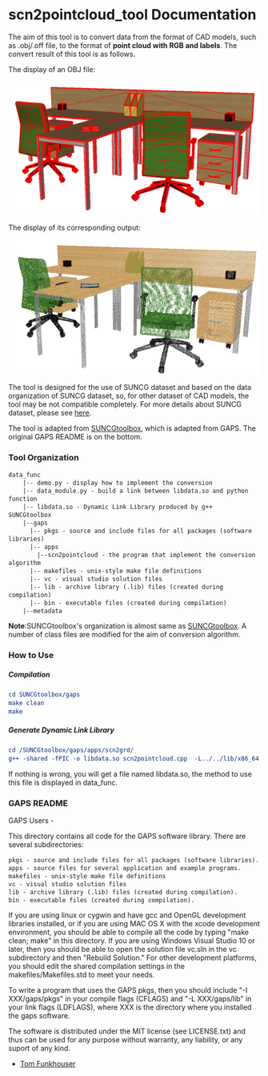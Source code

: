 # scn2pointcloud_tool Documentation

The aim of this tool is to convert data from the format of CAD models, such as .obj/.off file, to the format  of **point cloud with RGB and labels**. The convert result of this tool is as follows.

The display of an OBJ file:

![694shape](694shape.png)

The display of its corresponding output:

![694shape](694cloud.png)

The tool is designed for the use of SUNCG dataset and based on the data organization of SUNCG dataset, so, for other dataset of CAD models, the tool may be not compatible completely. For more details about SUNCG dataset, please see [here](http://suncg.cs.princeton.edu/).

The tool is adapted from [SUNCGtoolbox](https://github.com/shurans/SUNCGtoolbox), which is adapted from GAPS. The original GAPS README is on the bottom.

### Tool Organization

```
data_func
    |-- demo.py - display how to implement the conversion
    |-- data_module.py - build a link between libdata.so and python function
    |-- libdata.so - Dynamic Link Library produced by g++
SUNCGtoolbox
    |--gaps
      |-- pkgs - source and include files for all packages (software libraries)
      |-- apps
      	|--scn2pointcloud - the program that implement the conversion algorithm
      |-- makefiles - unix-style make file definitions
      |-- vc - visual studio solution files
      |-- lib - archive library (.lib) files (created during compilation)
      |-- bin - executable files (created during compilation)
	|--metadata
```

**Note**:SUNCGtoolbox's organization is almost same as [SUNCGtoolbox](https://github.com/shurans/SUNCGtoolbox). A number of  class files are modified for the aim of conversion algorithm.

### How to Use

##### Compilation

```cmake
cd SUNCGtoolbox/gaps
make clean
make
```

##### Generate Dynamic Link Library

```cmake
cd /SUNCGtoolbox/gaps/apps/scn2grd/
g++ -shared -fPIC -o libdata.so scn2pointcloud.cpp  -L../../lib/x86_64 -g -lR3Graphics -lR3Shapes -lR2Shapes -lRNBasics -ljpeg -lpng   -lfglut -lGLU -lGL -lX11 -lm -I. -I../../pkgs  -g
```

If nothing is wrong, you will get a file named libdata.so, the method to use this file is displayed in data_func.

### GAPS README

GAPS Users -

This directory contains all code for the GAPS software library.
There are several subdirectories:

    pkgs - source and include files for all packages (software libraries).
    apps - source files for several application and example programs. 
    makefiles - unix-style make file definitions
    vc - visual studio solution files
    lib - archive library (.lib) files (created during compilation).
    bin - executable files (created during compilation).

If you are using linux or cygwin and have gcc and OpenGL development
libraries installed, or if you are using MAC OS X with the xcode
development environment, you should be able to compile all the code by
typing "make clean; make" in this directory.  If you are using Windows
Visual Studio 10 or later, then you should be able to open the
solution file vc.sln in the vc subdirectory and then "Rebuild
Solution."  For other development platforms, you should edit the shared
compilation settings in the makefiles/Makefiles.std to meet your needs.

To write a program that uses the GAPS pkgs, then you should include
"-I XXX/gaps/pkgs" in your compile flags (CFLAGS) and "-L
XXX/gaps/lib" in your link flags (LDFLAGS), where XXX is the directory
where you installed the gaps software.

The software is distributed under the MIT license (see LICENSE.txt)
and thus can be used for any purpose without warranty, any liability,
or any suport of any kind.

- [Tom Funkhouser](http://www.cs.princeton.edu/%7Efunk/)

